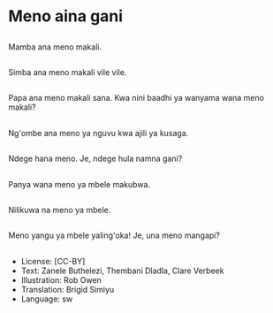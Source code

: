 # Meno aina gani

##
Mamba ana meno
makali.

##
Simba ana meno makali
vile vile.

##
Papa ana meno makali
sana.
Kwa nini baadhi ya
wanyama wana meno
makali?

##
Ng'ombe ana meno ya
nguvu kwa ajili ya
kusaga.

##
Ndege hana meno.
Je, ndege hula namna
gani?

##
Panya wana meno ya
mbele makubwa.

##
Nilikuwa na meno ya
mbele.

##
Meno yangu ya mbele
yaling'oka!
Je, una meno mangapi?

##
* License: [CC-BY]
* Text: Zanele Buthelezi, Thembani Dladla, Clare Verbeek
* Illustration: Rob Owen
* Translation: Brigid Simiyu
* Language: sw
